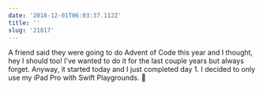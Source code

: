 ```yaml
---
date: '2018-12-01T06:03:37.112Z'
title: ''
slug: '21817'
---
```

A friend said they were going to do Advent of Code this year and I thought, hey I should too! I’ve wanted to do it for the last couple years but always forget. Anyway, it started today and I just completed day 1. I decided to only use my iPad Pro with Swift Playgrounds. 😬
